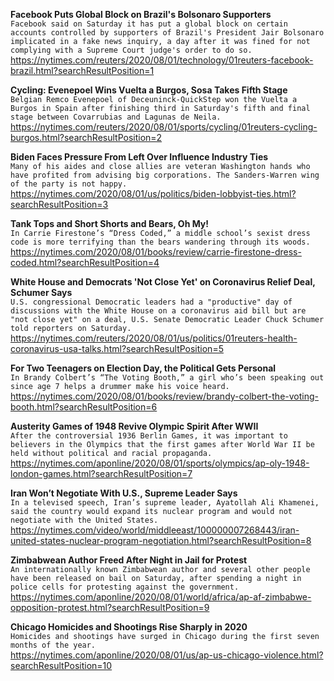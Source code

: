 **Facebook Puts Global Block on Brazil's Bolsonaro Supporters**\
`Facebook said on Saturday it has put a global block on certain accounts controlled by supporters of Brazil's President Jair Bolsonaro implicated in a fake news inquiry, a day after it was fined for not complying with a Supreme Court judge's order to do so.`\
https://nytimes.com/reuters/2020/08/01/technology/01reuters-facebook-brazil.html?searchResultPosition=1

**Cycling: Evenepoel Wins Vuelta a Burgos, Sosa Takes Fifth Stage**\
`Belgian Remco Evenepoel of Deceuninck-QuickStep won the Vuelta a Burgos in Spain after finishing third in Saturday's fifth and final stage between Covarrubias and Lagunas de Neila.`\
https://nytimes.com/reuters/2020/08/01/sports/cycling/01reuters-cycling-burgos.html?searchResultPosition=2

**Biden Faces Pressure From Left Over Influence Industry Ties**\
`Many of his aides and close allies are veteran Washington hands who have profited from advising big corporations. The Sanders-Warren wing of the party is not happy.`\
https://nytimes.com/2020/08/01/us/politics/biden-lobbyist-ties.html?searchResultPosition=3

**Tank Tops and Short Shorts and Bears, Oh My!**\
`In Carrie Firestone’s “Dress Coded,” a middle school’s sexist dress code is more terrifying than the bears wandering through its woods.`\
https://nytimes.com/2020/08/01/books/review/carrie-firestone-dress-coded.html?searchResultPosition=4

**White House and Democrats 'Not Close Yet' on Coronavirus Relief Deal, Schumer Says**\
`U.S. congressional Democratic leaders had a "productive" day of discussions with the White House on a coronavirus aid bill but are "not close yet" on a deal, U.S. Senate Democratic Leader Chuck Schumer told reporters on Saturday.`\
https://nytimes.com/reuters/2020/08/01/us/politics/01reuters-health-coronavirus-usa-talks.html?searchResultPosition=5

**For Two Teenagers on Election Day, the Political Gets Personal**\
`In Brandy Colbert’s “The Voting Booth,” a girl who’s been speaking out since age 7 helps a drummer make his voice heard.`\
https://nytimes.com/2020/08/01/books/review/brandy-colbert-the-voting-booth.html?searchResultPosition=6

**Austerity Games of 1948 Revive Olympic Spirit After WWII**\
`After the controversial 1936 Berlin Games, it was important to believers in the Olympics that the first games after World War II be held without political and racial propaganda.`\
https://nytimes.com/aponline/2020/08/01/sports/olympics/ap-oly-1948-london-games.html?searchResultPosition=7

**Iran Won’t Negotiate With U.S., Supreme Leader Says**\
`In a televised speech, Iran’s supreme leader, Ayatollah Ali Khamenei, said the country would expand its nuclear program and would not negotiate with the United States.`\
https://nytimes.com/video/world/middleeast/100000007268443/iran-united-states-nuclear-program-negotiation.html?searchResultPosition=8

**Zimbabwean Author Freed After Night in Jail for Protest**\
`An internationally known Zimbabwean author and several other people have been released on bail on Saturday, after spending a night in police cells for protesting against the government.`\
https://nytimes.com/aponline/2020/08/01/world/africa/ap-af-zimbabwe-opposition-protest.html?searchResultPosition=9

**Chicago Homicides and Shootings Rise Sharply in 2020**\
`Homicides and shootings have surged in Chicago during the first seven months of the year.`\
https://nytimes.com/aponline/2020/08/01/us/ap-us-chicago-violence.html?searchResultPosition=10

